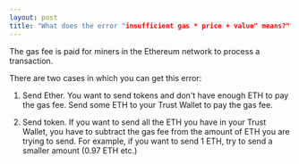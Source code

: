 ```yaml
---
layout: post
title: "What does the error "insufficient gas * price + value" means?"
---
```


The gas fee is paid for miners in the Ethereum network to process a transaction.

There are two cases in which you can get this error:

1. Send Ether. You want to send tokens and don't have enough ETH to pay the gas fee. Send some ETH to your Trust Wallet to pay the gas fee.

2. Send token. If you want to send all the ETH you have in your Trust Wallet, you have to subtract the gas fee from the amount of ETH you are trying to send. For example, if you want to send 1 ETH, try to send a smaller amount (0.97 ETH etc.)
